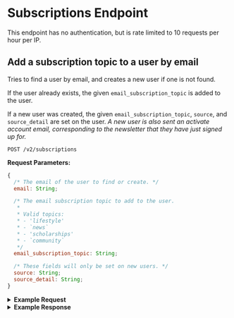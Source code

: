 # Subscriptions Endpoint

This endpoint has no authentication, but is rate limited to 10 requests per hour per IP.

## Add a subscription topic to a user by email

Tries to find a user by email, and creates a new user if one is not found.

If the user already exists, the given `email_subscription_topic` is added to the user.

If a new user was created, the given `email_subscription_topic`, `source`, and `source_detail` are set on the user. _A new user is also sent an activate account email, corresponding to the newsletter that they have just signed up for._

```
POST /v2/subscriptions
```

**Request Parameters:**

```js
{
  /* The email of the user to find or create. */
  email: String;

  /* The email subscription topic to add to the user.
   *
   * Valid topics:
   * - 'lifestyle'
   * - `news`
   * - 'scholarships'
   * - `community`
   */
  email_subscription_topic: String;

  /* These fields will only be set on new users. */
  source: String;
  source_detail: String;
}
```

<details>
<summary><strong>Example Request</strong></summary>

```sh
  curl -X "POST" "http://northstar.test/v2/subscriptions" \
     -H 'Accept: application/json' \
     -H 'Content-Type: application/json; charset=utf-8' \
     -d $'{
  "email": "funner@dosomething.org",
  "source_details": "subscription-page",
  "email_subscription_topic": "lifestyle",
  "source": "phoenix-next"
}'
```

</details>

<details>
<summary><strong>Example Response</strong></summary>

```js
// 200 OK

{
  "data": {
    "id": "5dc5fd76fdce2717885506a2",
    "display_name": null,
    "first_name": null,
    "last_initial": "",
    "photo": null,
    "voting_plan_method_of_transport": null,
    "voting_plan_time_of_day": null,
    "voting_plan_attending_with": null,
    "language": null,
    "country": null,
    "sms_status": null,
    "sms_paused": false,
    "email_subscription_topics": [
      "lifestyle"
    ],
    "role": "user",
    "updated_at": "2019-11-12T00:11:20+00:00",
    "created_at": "2019-11-08T23:42:46+00:00"
  }
}
```

</details>
